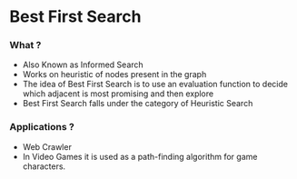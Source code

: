 # Best First Search
### What ?
  - Also Known as Informed Search
  - Works on heuristic of nodes present in the graph
  - The idea of Best First Search is to use an evaluation function to decide which adjacent is most promising and then explore
  - Best First Search falls under the category of Heuristic Search 
### Applications ?
 - Web Crawler
 - In Video Games it is used as a path-finding algorithm for game characters. 
